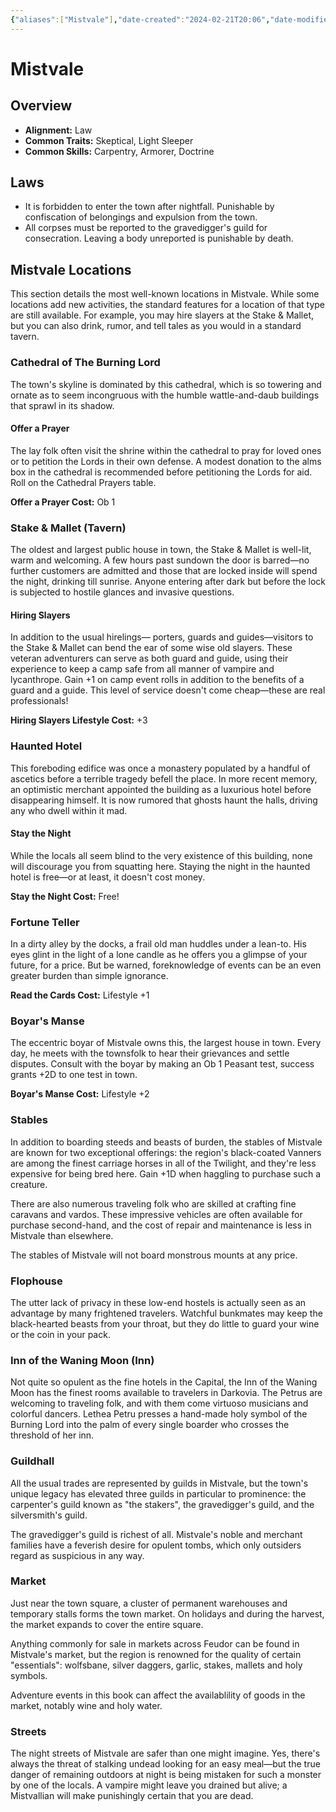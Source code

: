 ```yaml
---
{"aliases":["Mistvale"],"date-created":"2024-02-21T20:06","date-modified":"2024-02-22T11:33","dg-publish":true,"tags":["moonrise"],"title":"Mistvale","dg-path":"mothership/towns/Mistvale.md","permalink":"/mothership/towns/mistvale/","dgPassFrontmatter":true}
---
```



# Mistvale

## Overview

- **Alignment:** Law
- **Common Traits:** Skeptical, Light Sleeper
- **Common Skills:** Carpentry, Armorer, Doctrine

## Laws

- It is forbidden to enter the town after nightfall. Punishable by confiscation of belongings and expulsion from the town.
- All corpses must be reported to the gravedigger's guild for consecration. Leaving a body unreported is punishable by death.

## Mistvale Locations

This section details the most well-known locations in Mistvale. While some locations add new activities, the standard features for a location of that type are still available. For example, you may hire slayers at the Stake & Mallet, but you can also drink, rumor, and tell tales as you would in a standard tavern.

### Cathedral of The Burning Lord

The town's skyline is dominated by this cathedral, which is so towering and ornate as to seem incongruous with the humble wattle-and-daub buildings that sprawl in its shadow.

#### Offer a Prayer

The lay folk often visit the shrine within the cathedral to pray for loved ones or to petition the Lords in their own defense. A modest donation to the alms box in the cathedral is recommended before petitioning the Lords for aid. Roll on the Cathedral Prayers table.

**Offer a Prayer Cost:** Ob 1

### Stake & Mallet (Tavern)

The oldest and largest public house in town, the Stake & Mallet is well-lit, warm and welcoming. A few hours past sundown the door is barred—no further customers are admitted and those that are locked inside will spend the night, drinking till sunrise. Anyone entering after dark but before the lock is subjected to hostile glances and invasive questions.

#### Hiring Slayers

In addition to the usual hirelings— porters, guards and guides—visitors to the Stake & Mallet can bend the ear of some wise old slayers. These veteran adventurers can serve as both guard and guide, using their experience to keep a camp safe from all manner of vampire and lycanthrope. Gain +1 on camp event rolls in addition to the benefits of a guard and a guide. This level of service doesn't come cheap—these are real professionals!

**Hiring Slayers Lifestyle Cost:** +3

### Haunted Hotel

This foreboding edifice was once a monastery populated by a handful of ascetics before a terrible tragedy befell the place. In more recent memory, an optimistic merchant appointed the building as a luxurious hotel before disappearing himself. It is now rumored that ghosts haunt the halls, driving any who dwell within it mad.

#### Stay the Night

While the locals all seem blind to the very existence of this building, none will discourage you from squatting here. Staying the night in the haunted hotel is free—or at least, it doesn't cost money.

**Stay the Night Cost:** Free!

### Fortune Teller

In a dirty alley by the docks, a frail old man huddles under a lean-to. His eyes glint in the light of a lone candle as he offers you a glimpse of your future, for a price. But be warned, foreknowledge of events can be an even greater burden than simple ignorance.

**Read the Cards Cost:** Lifestyle +1

### Boyar's Manse

The eccentric boyar of Mistvale owns this, the largest house in town. Every day, he meets with the townsfolk to hear their grievances and settle disputes. Consult with the boyar by making an Ob 1 Peasant test, success grants +2D to one test in town.

**Boyar's Manse Cost:** Lifestyle +2

### Stables

In addition to boarding steeds and beasts of burden, the stables of Mistvale are known for two exceptional offerings: the region's black-coated Vanners are among the finest carriage horses in all of the Twilight, and they're less expensive for being bred here. Gain +1D when haggling to purchase such a creature.

There are also numerous traveling folk who are skilled at crafting fine caravans and vardos. These impressive vehicles are often available for purchase second-hand, and the cost of repair and maintenance is less in Mistvale than elsewhere.

The stables of Mistvale will not board monstrous mounts at any price.

### Flophouse

The utter lack of privacy in these low-end hostels is actually seen as an advantage by many frightened travelers. Watchful bunkmates may keep the black-hearted beasts from your throat, but they do little to guard your wine or the coin in your pack.

### Inn of the Waning Moon (Inn)

Not quite so opulent as the fine hotels in the Capital, the Inn of the Waning Moon has the finest rooms available to travelers in Darkovia. The Petrus are welcoming to traveling folk, and with them come virtuoso musicians and colorful dancers. Lethea Petru presses a hand-made holy symbol of the Burning Lord into the palm of every single boarder who crosses the threshold of her inn.

### Guildhall

All the usual trades are represented by guilds in Mistvale, but the town's unique legacy has elevated three guilds in particular to prominence: the carpenter's guild known as "the stakers", the gravedigger's guild, and the silversmith's guild.

The gravedigger's guild is richest of all. Mistvale's noble and merchant families have a feverish desire for opulent tombs, which only outsiders regard as suspicious in any way.

### Market

Just near the town square, a cluster of permanent warehouses and temporary stalls forms the town market. On holidays and during the harvest, the market expands to cover the entire square.

Anything commonly for sale in markets across Feudor can be found in Mistvale's market, but the region is renowned for the quality of certain "essentials": wolfsbane, silver daggers, garlic, stakes, mallets and holy symbols.

Adventure events in this book can affect the availablility of goods in the market, notably wine and holy water.

### Streets

The night streets of Mistvale are safer than one might imagine. Yes, there's always the threat of stalking undead looking for an easy meal—but the true danger of remaining outdoors at night is being mistaken for such a monster by one of the locals. A vampire might leave you drained but alive; a Mistvallian will make punishingly certain that you are dead.
